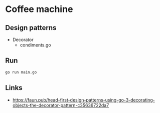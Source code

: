 
# Coffee machine

## Design patterns

- Decorator
    - condiments.go

## Run

```bash
go run main.go
```

## Links

- https://faun.pub/head-first-design-patterns-using-go-3-decorating-objects-the-decorator-pattern-c35636722da7
